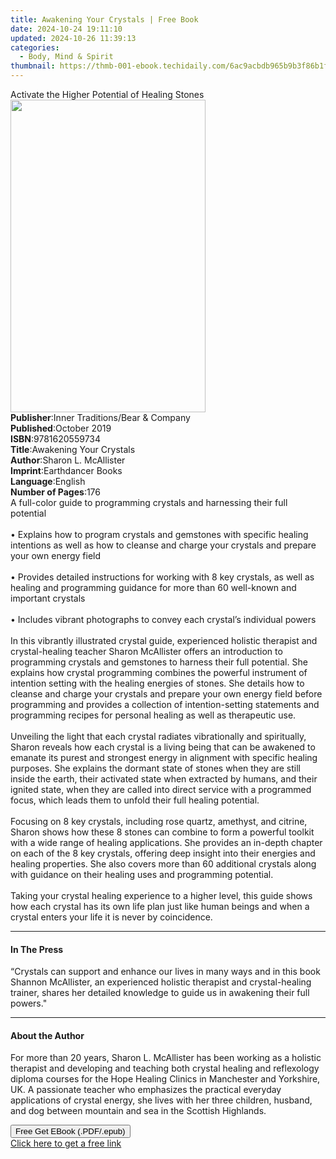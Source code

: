 ```yaml
---
title: Awakening Your Crystals | Free Book
date: 2024-10-24 19:11:10
updated: 2024-10-26 11:39:13
categories:
  - Body, Mind & Spirit
thumbnail: https://thmb-001-ebook.techidaily.com/6ac9acbdb965b9b3f86b1f3202377cd7e7dc21d2491b7dd32a689caa97347206.jpg
---
```

<main id="book-container">
  <div class="flex flex-col">
    <div class="book-brief flex-1 py-6 px-4 sm:p-6 md:py-10 md:px-8">
      <!-- brief-->
      <div class="book-brief-main">
        Activate the Higher Potential of Healing Stones
      </div>
    </div>
    <div
      class="book-meta-info flex-1 grid gap-4 col-start-1 col-end-3 row-start-1 sm:mb-6 sm:grid-cols-4 lg:gap-6 lg:col-start-2 lg:row-end-6 lg:row-span-6 lg:mb-0"
    >
      <div
        class="book-meta-info-left place-content-center mt-4 p-4 text-sm leading-6 col-start-2 col-span-2 dark:text-slate-400"
      >
        <img
          class="w-full h-500 object-cover rounded-lg sm:h-255 sm:col-span-2 lg:col-span-full"
          src="https://img-001-ebook.techidaily.com/afcfd29324f110d93b5e0963cc5a26ae4e3ecfa053804fe337ebec036c8ff0ec.jpg"
          alt=""
          width="312"
          height="500"
        />
      </div>
      <div
        class="book-meta-info-right mt-2 col-start-1 row-start-2 col-span-3 self-center"
      >
        <!-- meta data  -->
        <div class="flex flex-col px-4 md:px-8">
          <div class="flex-1">
            <strong>Publisher</strong>:<span class="px-2"
              >Inner Traditions/Bear &amp; Company</span
            >
          </div>
          <div class="flex-1">
            <strong>Published</strong>:<span class="px-2">October 2019</span>
          </div>
          <div class="flex-1">
            <strong>ISBN</strong>:<span class="px-2">9781620559734</span>
          </div>
          <div class="flex-1">
            <strong>Title</strong>:<span class="px-2"
              >Awakening Your Crystals</span
            >
          </div>
          <div class="flex-1">
            <strong>Author</strong>:<span class="px-2"
              >Sharon L. McAllister</span
            >
          </div>
          <div class="flex-1">
            <strong>Imprint</strong>:<span class="px-2">Earthdancer Books</span>
          </div>
          <div class="flex-1">
            <strong>Language</strong>:<span class="px-2">English</span>
          </div>
          <div class="flex-1">
            <strong>Number of Pages</strong>:<span class="px-2">176</span>
          </div>
        </div>
      </div>
    </div>
    <div class="book-description flex-1 py-6 px-4 sm:p-6 md:py-10 md:px-8">
      <div class="book-description-main">
        <div accordion-content="" id="description">
          A full-color guide to programming crystals and harnessing their full
          potential <br /><br />• Explains how to program crystals and gemstones
          with specific healing intentions as well as how to cleanse and charge
          your crystals and prepare your own energy field <br /><br />• Provides
          detailed instructions for working with 8 key crystals, as well as
          healing and programming guidance for more than 60 well-known and
          important crystals <br /><br />• Includes vibrant photographs to
          convey each crystal’s individual powers <br /><br />In this vibrantly
          illustrated crystal guide, experienced holistic therapist and
          crystal-healing teacher Sharon McAllister offers an introduction to
          programming crystals and gemstones to harness their full potential.
          She explains how crystal programming combines the powerful instrument
          of intention setting with the healing energies of stones. She details
          how to cleanse and charge your crystals and prepare your own energy
          field before programming and provides a collection of
          intention-setting statements and programming recipes for personal
          healing as well as therapeutic use. <br /><br />Unveiling the light
          that each crystal radiates vibrationally and spiritually, Sharon
          reveals how each crystal is a living being that can be awakened to
          emanate its purest and strongest energy in alignment with specific
          healing purposes. She explains the dormant state of stones when they
          are still inside the earth, their activated state when extracted by
          humans, and their ignited state, when they are called into direct
          service with a programmed focus, which leads them to unfold their full
          healing potential. <br /><br />Focusing on 8 key crystals, including
          rose quartz, amethyst, and citrine, Sharon shows how these 8 stones
          can combine to form a powerful toolkit with a wide range of healing
          applications. She provides an in-depth chapter on each of the 8 key
          crystals, offering deep insight into their energies and healing
          properties. She also covers more than 60 additional crystals along
          with guidance on their healing uses and programming potential.
          <br /><br />Taking your crystal healing experience to a higher level,
          this guide shows how each crystal has its own life plan just like
          human beings and when a crystal enters your life it is never by
          coincidence.
        </div>
        <div class="accordion-fader"></div>
      </div>
    </div>
    <div class="book-excerpts flex-1 py-6 px-4 sm:p-6 md:py-10 md:px-8">
      <!-- excerpts-->
      <div class="book-excerpts-main">
        <hr />
        <h4 class="placeholder placeholder-heading">
          <span>In The Press</span>
        </h4>
        <p>
          “Crystals can support and enhance our lives in many ways and in this
          book Shannon McAllister, an experienced holistic therapist and
          crystal-healing trainer, shares her detailed knowledge to guide us in
          awakening their full powers."
        </p>
      </div>
    </div>
    <div class="book-about-author flex-1 py-6 px-4 sm:p-6 md:py-10 md:px-8">
      <!-- about author-->
      <div class="book-main-author-main">
        <hr />
        <h4 class="placeholder placeholder-heading">
          <span>About the Author</span>
        </h4>
        <p>
          For more than 20 years, Sharon L. McAllister has been working as a
          holistic therapist and developing and teaching both crystal healing
          and reflexology diploma courses for the Hope Healing Clinics in
          Manchester and Yorkshire, UK. A passionate teacher who emphasizes the
          practical everyday applications of crystal energy, she lives with her
          three children, husband, and dog between mountain and sea in the
          Scottish Highlands.
        </p>
      </div>
    </div>
    <div class="book-free-get flex-1 py-6 px-4 sm:p-6 md:py-10 md:px-8">
      <button
        id="btn-free-get"
        class="bg-blue-500 hover:bg-blue-700 text-white font-bold py-2 px-4 rounded"
      >
        Free Get EBook (.PDF/.epub)
      </button>
      <div id="countdown-display" class="px-2 text-lg mt-2"></div>
      <a
        id="free-link"
        class="hidden bg-blue-500 hover:bg-blue-700 text-white font-bold py-2 px-4 rounded"
        href="https://www.ebooks.com/en-us/book/209649436/awakening-your-crystals/sharon-l-mcallister/"
        target="_blank"
        >Click here to get a free link</a
      >
    </div>
    <script>
      let countdownTime = 0;
      let countdownInterval = null;
      document
        .getElementById('btn-free-get')
        .addEventListener('click', startCountdown);
      function startCountdown() {
        countdownTime = new Date().getTime() + 60000 * 3;
        countdownInterval = setInterval(updateCountdown, 1000);
        document.getElementById('btn-free-get').disabled = true;
        document
          .getElementById('btn-free-get')
          .classList.add('bg-gray-500', 'cursor-not-allowed');
      }
      function updateCountdown() {
        let currentTime = new Date().getTime();
        let timeLeft = countdownTime - currentTime;
        let secondsLeft = Math.floor(timeLeft / 1000);
        document.getElementById('countdown-display').innerHTML =
          `Remaining time: ${secondsLeft} seconds.`;
        if (secondsLeft <= 0) {
          clearInterval(countdownInterval);
          document.getElementById('btn-free-get').classList.add('hidden');
          document.getElementById('free-link').classList.remove('hidden');
          document.getElementById('countdown-display').innerHTML = '';
        }
      }
    </script>
  </div>
</main>
